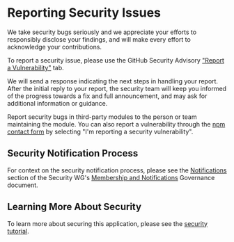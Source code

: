 # Reporting Security Issues

We take security bugs seriously and we appreciate your efforts to responsibly disclose your findings, and will make every effort to acknowledge your contributions.

To report a security issue, please use the GitHub Security Advisory ["Report a Vulnerability"]() tab.

We will send a response indicating the next steps in handling your report. After the initial reply to your report, the security team will keep you informed of the progress towards a fix and full announcement, and may ask for additional information or guidance.

Report security bugs in third-party modules to the person or team maintaining the module. You can also report a vulnerability through the [npm contact form](https://www.npmjs.com/support) by selecting "I'm reporting a security vulnerability".

## Security Notification Process

For context on the security notification process, please see the [Notifications]() section of the Security WG's [Membership and Notifications]() Governance document.

## Learning More About Security

To learn more about securing this application, please see the [security tutorial](docs/tutorial/security.md).